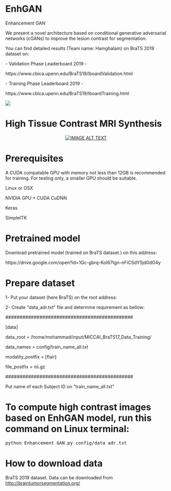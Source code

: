 # EnhGAN
Enhancement GAN

We present a novel architecture based on conditional generative adversarial networks (cGANs) to improve the lesion contrast for segmentation.

You can find detailed results (Team name: Hamghalam) on BraTS 2019 dataset on:
<p> - Validation Phase Leaderboard 2019 - </p>
<p> https://www.cbica.upenn.edu/BraTS19/lboardValidation.html </p>
<p>  - Training Phase Leaderboard 2019 - </p>
<p> https://www.cbica.upenn.edu/BraTS19/lboardTraining.html </p>


![](https://github.com/hamghalam/EnhGAN/blob/master/high_contrast.PNG)

# High Tissue Contrast MRI Synthesis

<div align="center">
  <a href="https://youtu.be/JglyZNLu3ug"><img src="https://github.com/hamghalam/EnhGAN/blob/master/youtub.PNG" alt="IMAGE ALT TEXT"></a>
</div>


# Prerequisites

<p> A CUDA compatable GPU with memory not less than 12GB is recommended for training. For testing only, a smaller GPU should be suitable. </p>
<p> Linux or OSX </p>
<p> NVIDIA GPU + CUDA CuDNN  </p> 
<p> Keras  </p>
<p> SimpleITK  </p>

# Pretrained model

Download pretrained model (trained on BraTS dataset.) on this address:

<p> https://drive.google.com/open?id=1Gc-gbrq-KoI67tgn-nFiCSdY5jd0dO4y </p>


# Prepare dataset

1- Put your dataset (here BraTS) on the root address:

2- Create "data_adr.txt" file and determine requirement as bellow:

#############################################
<p>[data] </p>
<p>data_root             = /home/mohammad/input/MICCAI_BraTS17_Data_Training/ </p>
<p>data_names            = config/train_name_all.txt </p>
<p>modality_postfix      = [flair] </p>
<p>file_postfix          = nii.gz </p>
#############################################
<p> Put name of each Subject ID on "train_name_all.txt"  </p> 


# To compute high contrast images based on EnhGAN model, run this command on Linux terminal:

<div class="highlight highlight-source-shell"><pre>
python Enhancement_GAN.py config/data_adr.txt
</pre></div>

# How to download data
BraTS 2019 dataset. Data can be downloaded from http://braintumorsegmentation.org/

